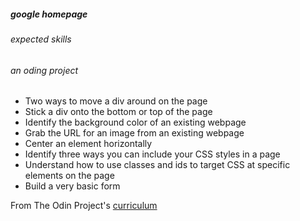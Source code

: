 
##### google homepage 
###### expected skills
###### an oding project

- Two ways to move a div around on the page
- Stick a div onto the bottom or top of the page
- Identify the background color of an existing webpage
- Grab the URL for an image from an existing webpage
- Center an element horizontally
- Identify three ways you can include your CSS styles in a page
- Understand how to use classes and ids to target CSS at specific elements on the page
- Build a very basic form 

From The Odin Project's [curriculum](http://www.theodinproject.com/courses/web-development-101/lessons/html-css)